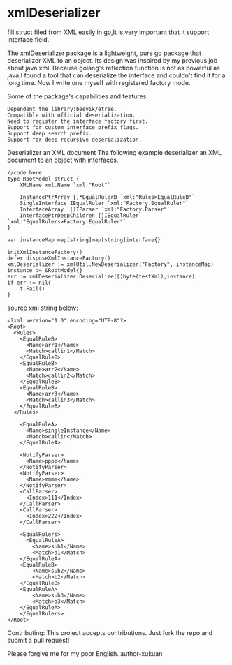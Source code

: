 # xmlDeserializer
fill struct filed from XML easily in go,It is very important that it support interface field.

The xmlDeserializer package is a lightweight, pure go package that deserializer XML to an object. Its design was inspired by my previous job about java xml.
Because golang's reflection function is not as powerful as java,I found a tool that can deserialize the interface and couldn't find it for a long time.
Now I write one myself with registered factory mode.

Some of the package's capabilities and features:

	Dependent the library:beevik/etree.
	Compatible with official deserialization.
	Need to register the interface factory first.
	Support for custom interface prefix flags.
	Support deep search prefix.
	Support for deep recursive deserialization.
	
Deserializer an XML document
The following example deserializer an XML document to an object with interfaces.

	//code here
	type RootModel struct {
		XMLName xml.Name `xml:"Root"`

		InstancePtrArray []*EqualRulerB `xml:"Rules>EqualRuleB"`
		SingleInterface	IEqualRuler `xml:"Factory.EqualRuler"`
		InterfaceArray	[]IParser `xml:"Factory.Parser"`
		InterfacePtrDeepChildren []IEqualRuler `xml:"EqualRulers>Factory.EqualRuler"`
	}

	var instanceMap map[string]map[string]interface{}
	
	initXmlInstanceFactory()
	defer disposeXmlInstanceFactory()
	xmlDeserializer := xmlUtil.NewDeserializer("Factory", instanceMap)
	instance := &RootModel{}
	err := xmlDeserializer.Deserialize([]byte(testXml),instance)
	if err != nil{
		t.Fail()
	}

source xml string below:

	<?xml version="1.0" encoding="UTF-8"?>
	<Root>
	  <Rules>
		<EqualRuleB>
		  <Name>arr1</Name>
		  <Match>callin1</Match>
		</EqualRuleB>
		<EqualRuleB>
		  <Name>arr2</Name>
		  <Match>callin2</Match>
		</EqualRuleB>
		<EqualRuleB>
		  <Name>arr3</Name>
		  <Match>callin3</Match>
		</EqualRuleB>
	  </Rules>

		<EqualRuleA>
		  <Name>singleInstance</Name>
		  <Match>callin</Match>
		</EqualRuleA>

		<NotifyParser>
		  <Name>pppp</Name>
		</NotifyParser>
		<NotifyParser>
		  <Name>mmmm</Name>
		</NotifyParser>
		<CallParser>
		  <Index>111</Index>
		</CallParser>
		<CallParser>
		  <Index>222</Index>
		</CallParser>

		<EqualRulers>
		  <EqualRuleA>
		    <Name>sub1</Name>
			<Match>a1</Match>
		</EqualRuleA>
		<EqualRuleB>
			<Name>sub2</Name>
			<Match>b2</Match>
		</EqualRuleB>
		<EqualRuleA>
			<Name>sub3</Name>
			<Match>a3</Match>
		</EqualRuleA>
		</EqualRulers>
	</Root>
	
Contributing:
This project accepts contributions. Just fork the repo and submit a pull request!

Please forgive me for my poor English.	author-xukuan